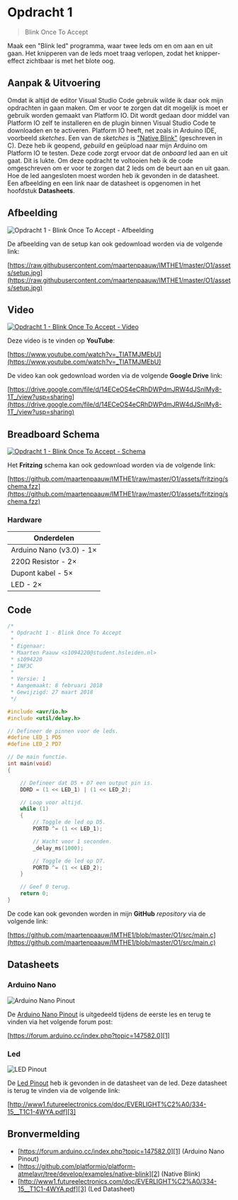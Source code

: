 # Opdracht 1

> Blink Once To Accept

Maak een "Blink led" programma, waar twee leds om en om aan en uit gaan. Het knipperen van de leds moet traag verlopen, zodat het knipper-effect zichtbaar is met het blote oog.

## Aanpak & Uitvoering

Omdat ik altijd de editor Visual Studio Code gebruik wilde ik daar ook mijn opdrachten in gaan maken. Om er voor te zorgen dat dit mogelijk is moet er gebruik worden gemaakt van Platform IO. Dit wordt gedaan door middel van Platform IO zelf te installeren en de plugin binnen Visual Studio Code te downloaden en te activeren. Platform IO heeft, net zoals in Arduino IDE, voorbeeld *sketches*. Een van de *sketches* is ["Native Blink"][2] (geschreven in C). Deze heb ik geopend, *gebuild* en geüpload naar mijn Arduino om Platform IO te testen. Deze code zorgt ervoor dat de *onboard* led aan en uit gaat. Dit is lukte. Om deze opdracht te voltooien heb ik de code omgeschreven om er voor te zorgen dat 2 leds om de beurt aan en uit gaan. Hoe de led aangesloten moest worden heb ik gevonden in de datasheet. Een afbeelding en een link naar de datasheet is opgenomen in het hoofdstuk **Datasheets**.

## Afbeelding

![Opdracht 1 - Blink Once To Accept - Afbeelding](https://raw.githubusercontent.com/maartenpaauw/IMTHE1/master/O1/assets/setup.jpg)

De afbeelding van de setup kan ook gedownload worden via de volgende link:

[https://raw.githubusercontent.com/maartenpaauw/IMTHE1/master/O1/assets/setup.jpg](https://raw.githubusercontent.com/maartenpaauw/IMTHE1/master/O1/assets/setup.jpg)

## Video

[![Opdracht 1 - Blink Once To Accept - Video](https://img.youtube.com/vi/_TIATMJMEbU/maxresdefault.jpg)](https://www.youtube.com/watch?v=_TIATMJMEbU)

Deze video is te vinden op **YouTube**:

[https://www.youtube.com/watch?v=_TIATMJMEbU](https://www.youtube.com/watch?v=_TIATMJMEbU)

De video kan ook gedownload worden via de volgende **Google Drive** link:

[https://drive.google.com/file/d/14ECeOS4eCRhDWPdmJRW4dJSnIMy8-1T_/view?usp=sharing](https://drive.google.com/file/d/14ECeOS4eCRhDWPdmJRW4dJSnIMy8-1T_/view?usp=sharing)

## Breadboard Schema

[![Opdracht 1 - Blink Once To Accept - Schema](https://raw.githubusercontent.com/maartenpaauw/IMTHE1/master/O1/assets/fritzing/schema.png)](https://raw.githubusercontent.com/maartenpaauw/IMTHE1/master/O1/assets/fritzing/schema.png)

Het **Fritzing** schema kan ook gedownload worden via de volgende link:

[https://github.com/maartenpaauw/IMTHE1/raw/master/O1/assets/fritzing/schema.fzz](https://github.com/maartenpaauw/IMTHE1/raw/master/O1/assets/fritzing/schema.fzz)

### Hardware

| Onderdelen               |
| ------------------------ |
| Arduino Nano (v3.0) - 1× |
| 220Ω Resistor - 2×       |
| Dupont kabel - 5×        |
| LED - 2×                 |

## Code

```c
/*
 * Opdracht 1 - Blink Once To Accept
 * 
 * Eigenaar:
 * Maarten Paauw <s1094220@student.hsleiden.nl>
 * s1094220
 * INF3C
 * 
 * Versie: 1
 * Aangemaakt: 8 februari 2018
 * Gewijzigd: 27 maart 2018
 */

#include <avr/io.h>
#include <util/delay.h>

// Defineer de pinnen voor de leds.
#define LED_1 PD5
#define LED_2 PD7

// De main functie.
int main(void)
{

    // Defineer dat D5 + D7 een output pin is.
    DDRD = (1 << LED_1) | (1 << LED_2);

    // Loop voor altijd.
    while (1)
    {
        // Toggle de led op D5.
        PORTD ^= (1 << LED_1);

        // Wacht voor 1 seconden.
        _delay_ms(1000);

        // Toggle de led op D7.
        PORTD ^= (1 << LED_2);
    }

    // Geef 0 terug.
    return 0;
}
```

De code kan ook gevonden worden in mijn **GitHub** *repository* via de volgende link:

[https://github.com/maartenpaauw/IMTHE1/blob/master/O1/src/main.c](https://github.com/maartenpaauw/IMTHE1/blob/master/O1/src/main.c)

## Datasheets

### Arduino Nano

![Arduino Nano Pinout](https://raw.githubusercontent.com/maartenpaauw/IMTHE1/master/O1/assets/data_sheets/nano.png)

De [Arduino Nano Pinout](https://raw.githubusercontent.com/maartenpaauw/IMTHE1/master/O1/assets/data_sheets/nano.png) is uitgedeeld tijdens de eerste les en terug te vinden via het volgende forum post:

[https://forum.arduino.cc/index.php?topic=147582.0][1]

### Led

![LED Pinout](https://raw.githubusercontent.com/maartenpaauw/IMTHE1/master/O1/assets/data_sheets/led.png)

De [Led Pinout](https://raw.githubusercontent.com/maartenpaauw/IMTHE1/master/O1/assets/data_sheets/led.png) heb ik gevonden in de datasheet van de led. Deze datasheet is terug te vinden via de volgende link:

[http://www1.futureelectronics.com/doc/EVERLIGHT%C2%A0/334-15__T1C1-4WYA.pdf][3]

## Bronvermelding

* [https://forum.arduino.cc/index.php?topic=147582.0][1] (Arduino Nano Pinout)
* [https://github.com/platformio/platform-atmelavr/tree/develop/examples/native-blink][2] (Native Blink)
* [http://www1.futureelectronics.com/doc/EVERLIGHT%C2%A0/334-15__T1C1-4WYA.pdf][3] (Led Datasheet)

[1]: https://forum.arduino.cc/index.php?topic=147582.0 "Arduino Nano Pinout"
[2]: https://github.com/platformio/platform-atmelavr/tree/develop/examples/native-blink "Native Blink"
[3]: http://www1.futureelectronics.com/doc/EVERLIGHT%C2%A0/334-15__T1C1-4WYA.pdf "Led Datasheet"
